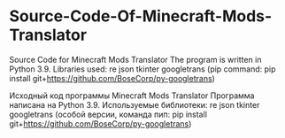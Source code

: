 # Source-Code-Of-Minecraft-Mods-Translator

Source Code for Minecraft Mods Translator
The program is written in Python 3.9.
Libraries used:
	re
	json
	tkinter
	googletrans (pip command: pip install git+https://github.com/BoseCorp/py-googletrans)

Исходный код программы Minecraft Mods Translator
Программа написана на Python 3.9.
Используемые библиотеки:
	re
	json
	tkinter
	googletrans (особой версии, команда пип: pip install git+https://github.com/BoseCorp/py-googletrans)
